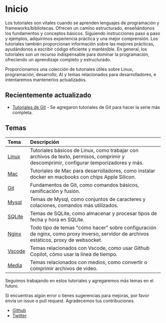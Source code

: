 # Inicio

Los tutoriales son vitales cuando se aprenden lenguajes de programación y frameworks/bibliotecas. Ofrecen un camino estructurado, enseñándonos los fundamentos y conceptos básicos. Siguiendo instrucciones paso a paso y ejemplos, adquirimos experiencia práctica y una mejor comprensión. Los tutoriales también proporcionan información sobre las mejores prácticas, ayudándonos a escribir código eficiente y mantenible. En general, los tutoriales son un recurso indispensable para dominar la programación, ofreciendo un aprendizaje completo y estructurado.

Proporcionamos una colección de tutoriales útiles sobre Linux, programación, desarrollo, AI y temas relacionados para desarrolladores, e intentaremos mantenerlos actualizados.

## Recientemente actualizado

- [Tutoriales de Git](git/) - Se agregaron tutoriales de Git para hacer la serie más completa.

## Temas

| Tema | Descripción |
| :--- | :--- |
| [Linux](linux/) | Tutoriales básicos de Linux, como trabajar con archivos de texto, permisos, comprimir y descomprimir, configurar temporizadores y más. |
| [Mac](mac/how-to-use-docker-on-m1-mac.html) | Tutoriales de Mac para desarrolladores, como instalar docker en macbooks con chips Apple Silicon. |
| [Git](git) | Fundamentos de Git, como comandos básicos, ramificación y fusión. |
| [Mysql](mysql/most-used-sql-commands.html) | Temas de Mysql, como conjuntos de caracteres y colaciones, comandos más utilizados. |
| [SQLite](sqlite/deal-with-date-time-type-in-sqlite.html) | Temas de SQLite, como almacenar y procesar tipos de fecha y hora en SQLite. |
| [Nginx](nginx/nginx-https-config.html) | Todo tipo de temas "cómo hacer" sobre configuración de nginx, como proxy inverso, servidor de archivos estáticos, proxy de websocket. |
| [Vscode](vscode/copilot-usage-and-shortcut.html) | Temas relacionados con Vscode, como usar Github Copilot, cómo usar la línea de tiempo. |
| [Media](media/convert-compress-video-via-ffmpeg.html) | Temas relacionados con medios, como convertir o comprimir archivos de video. |

Seguimos trabajando en estos tutoriales y agregaremos más temas en el futuro.

Si encuentras algún error o tienes sugerencias para mejoras, por favor envía un issue o pull request. Agradecemos tus contribuciones.

- [Github](https://github.com/tinkink-net/tutorials)
- [Twitter](https://twitter.com/tinkink_net)
